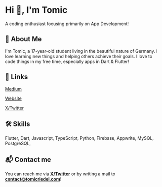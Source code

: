 # Hi 👋, I'm Tomic
 A coding enthusiast focusing primarily on App Development!

## 🚀 About Me

I'm Tomic, a 17-year-old student living in the beautiful nature of Germany. I love learning new things and helping others achieve their goals. I love to code things in my free time, especially apps in Dart & Flutter!

## 🔗 Links
[Medium](https://tomicriedel.medium.com)

[Website](https://tomicriedel.com)

[X/Twitter](https://twitter.com/tomicriedel)


## 🛠 Skills
Flutter, Dart, Javascript, TypeScript, Python, Firebase, Appwrite, MySQL, PostgreSQL,

## 📬 Contact me
You can reach me via **[X/Twitter](https://twitter.com/tomicriedel)** or by writing a mail to **contact@tomicriedel.com**!
